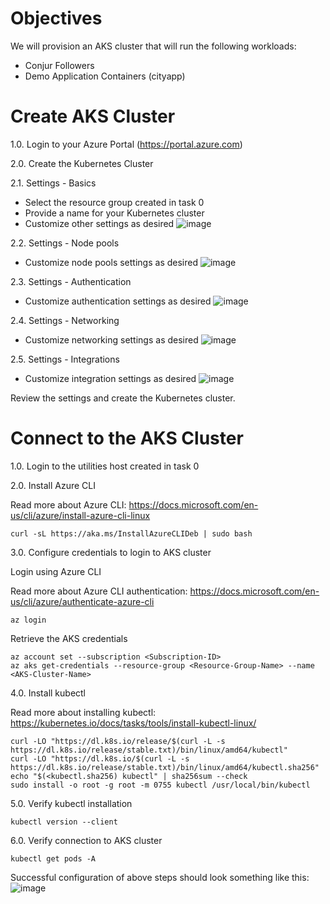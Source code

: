 # Objectives
We will provision an AKS cluster that will run the following workloads:
- Conjur Followers
- Demo Application Containers (cityapp)

# Create AKS Cluster
1.0. Login to your Azure Portal (https://portal.azure.com)

2.0. Create the Kubernetes Cluster

2.1. Settings - Basics
- Select the resource group created in task 0
- Provide a name for your Kubernetes cluster
- Customize other settings as desired
![image](images/01-Create-Kubernetes-cluster-Basics.png)

2.2. Settings - Node pools
- Customize node pools settings as desired
![image](images/01-Create-Kubernetes-cluster-Node-pools.png)

2.3. Settings - Authentication
- Customize authentication settings as desired
![image](images/01-Create-Kubernetes-cluster-Authentication.png)

2.4. Settings - Networking
- Customize networking settings as desired
![image](images/01-Create-Kubernetes-cluster-Networking.png)

2.5. Settings - Integrations
- Customize integration settings as desired
![image](images/01-Create-Kubernetes-cluster-Integrations.png)

Review the settings and create the Kubernetes cluster.

# Connect to the AKS Cluster

1.0. Login to the utilities host created in task 0

2.0. Install Azure CLI

Read more about Azure CLI: https://docs.microsoft.com/en-us/cli/azure/install-azure-cli-linux
```console
curl -sL https://aka.ms/InstallAzureCLIDeb | sudo bash
```


3.0. Configure credentials to login to AKS cluster

Login using Azure CLI

Read more about Azure CLI authentication: https://docs.microsoft.com/en-us/cli/azure/authenticate-azure-cli
```console
az login
```

Retrieve the AKS credentials
```console
az account set --subscription <Subscription-ID>
az aks get-credentials --resource-group <Resource-Group-Name> --name <AKS-Cluster-Name>
```

4.0. Install kubectl

Read more about installing kubectl: https://kubernetes.io/docs/tasks/tools/install-kubectl-linux/
```console
curl -LO "https://dl.k8s.io/release/$(curl -L -s https://dl.k8s.io/release/stable.txt)/bin/linux/amd64/kubectl"
curl -LO "https://dl.k8s.io/$(curl -L -s https://dl.k8s.io/release/stable.txt)/bin/linux/amd64/kubectl.sha256"
echo "$(<kubectl.sha256) kubectl" | sha256sum --check
sudo install -o root -g root -m 0755 kubectl /usr/local/bin/kubectl
```

5.0. Verify kubectl installation

```console
kubectl version --client
```

6.0. Verify connection to AKS cluster

```console
kubectl get pods -A
```

Successful configuration of above steps should look something like this:
![image](images/01-AKS-Connect.png)
